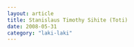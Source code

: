 ```yaml
---
layout: article
title: Stanislaus Timothy Sihite (Toti)
date: 2008-05-31
category: "laki-laki"
---
```

